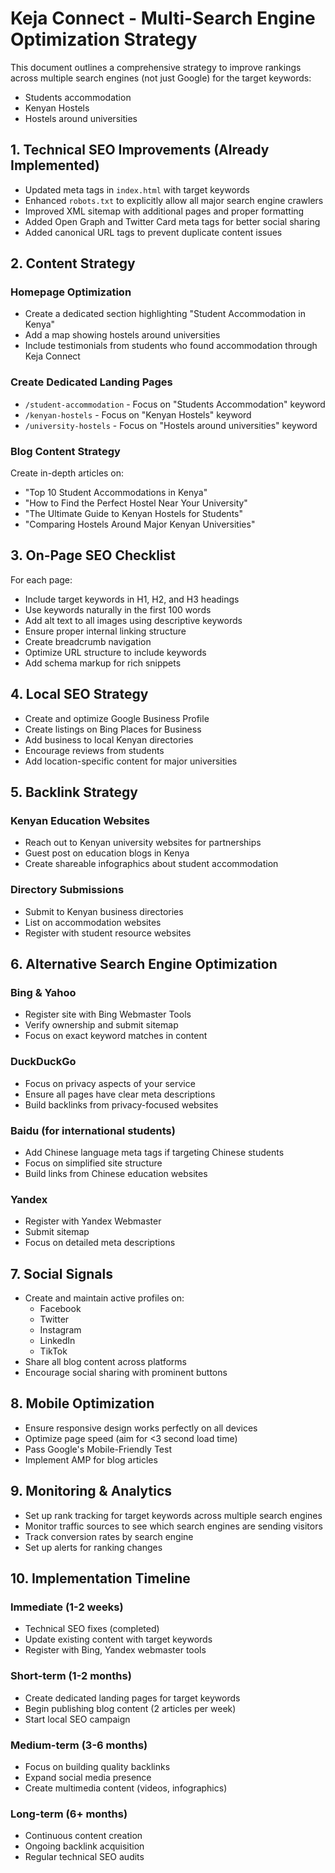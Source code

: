 # Keja Connect - Multi-Search Engine Optimization Strategy

This document outlines a comprehensive strategy to improve rankings across multiple search engines (not just Google) for the target keywords:
- Students accommodation
- Kenyan Hostels
- Hostels around universities

## 1. Technical SEO Improvements (Already Implemented)

- Updated meta tags in `index.html` with target keywords
- Enhanced `robots.txt` to explicitly allow all major search engine crawlers
- Improved XML sitemap with additional pages and proper formatting
- Added Open Graph and Twitter Card meta tags for better social sharing
- Added canonical URL tags to prevent duplicate content issues

## 2. Content Strategy

### Homepage Optimization
- Create a dedicated section highlighting "Student Accommodation in Kenya"
- Add a map showing hostels around universities
- Include testimonials from students who found accommodation through Keja Connect

### Create Dedicated Landing Pages
- `/student-accommodation` - Focus on "Students Accommodation" keyword
- `/kenyan-hostels` - Focus on "Kenyan Hostels" keyword
- `/university-hostels` - Focus on "Hostels around universities" keyword

### Blog Content Strategy
Create in-depth articles on:
- "Top 10 Student Accommodations in Kenya"
- "How to Find the Perfect Hostel Near Your University"
- "The Ultimate Guide to Kenyan Hostels for Students"
- "Comparing Hostels Around Major Kenyan Universities"

## 3. On-Page SEO Checklist

For each page:
- Include target keywords in H1, H2, and H3 headings
- Use keywords naturally in the first 100 words
- Add alt text to all images using descriptive keywords
- Ensure proper internal linking structure
- Create breadcrumb navigation
- Optimize URL structure to include keywords
- Add schema markup for rich snippets

## 4. Local SEO Strategy

- Create and optimize Google Business Profile
- Create listings on Bing Places for Business
- Add business to local Kenyan directories
- Encourage reviews from students
- Add location-specific content for major universities

## 5. Backlink Strategy

### Kenyan Education Websites
- Reach out to Kenyan university websites for partnerships
- Guest post on education blogs in Kenya
- Create shareable infographics about student accommodation

### Directory Submissions
- Submit to Kenyan business directories
- List on accommodation websites
- Register with student resource websites

## 6. Alternative Search Engine Optimization

### Bing & Yahoo
- Register site with Bing Webmaster Tools
- Verify ownership and submit sitemap
- Focus on exact keyword matches in content

### DuckDuckGo
- Focus on privacy aspects of your service
- Ensure all pages have clear meta descriptions
- Build backlinks from privacy-focused websites

### Baidu (for international students)
- Add Chinese language meta tags if targeting Chinese students
- Focus on simplified site structure
- Build links from Chinese education websites

### Yandex
- Register with Yandex Webmaster
- Submit sitemap
- Focus on detailed meta descriptions

## 7. Social Signals

- Create and maintain active profiles on:
  - Facebook
  - Twitter
  - Instagram
  - LinkedIn
  - TikTok
- Share all blog content across platforms
- Encourage social sharing with prominent buttons

## 8. Mobile Optimization

- Ensure responsive design works perfectly on all devices
- Optimize page speed (aim for <3 second load time)
- Pass Google's Mobile-Friendly Test
- Implement AMP for blog articles

## 9. Monitoring & Analytics

- Set up rank tracking for target keywords across multiple search engines
- Monitor traffic sources to see which search engines are sending visitors
- Track conversion rates by search engine
- Set up alerts for ranking changes

## 10. Implementation Timeline

### Immediate (1-2 weeks)
- Technical SEO fixes (completed)
- Update existing content with target keywords
- Register with Bing, Yandex webmaster tools

### Short-term (1-2 months)
- Create dedicated landing pages for target keywords
- Begin publishing blog content (2 articles per week)
- Start local SEO campaign

### Medium-term (3-6 months)
- Focus on building quality backlinks
- Expand social media presence
- Create multimedia content (videos, infographics)

### Long-term (6+ months)
- Continuous content creation
- Ongoing backlink acquisition
- Regular technical SEO audits
